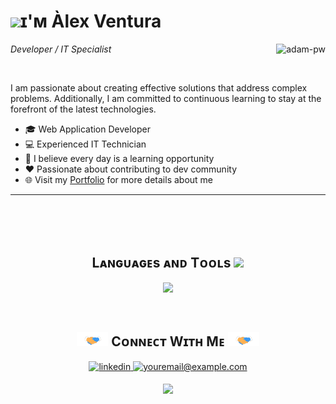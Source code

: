 <!--Header Name-->
# <img src="https://media.giphy.com/media/hvRJCLFzcasrR4ia7z/giphy.gif" width="35">ɪ'ᴍ Àlex Ventura 
<img align="right" src="https://github.com/Adam-pw/Adam-pw/blob/main/animation_500_kxa883sd.gif" alt="adam-pw" />

*Developer / IT Specialist*

<br /> 

<!--Start Intro-->               
<p align="left">I am passionate about creating effective solutions that address complex problems. Additionally, I am committed to continuous learning to stay at the forefront of the latest technologies.</p>

- 🎓 Web Application Developer
- 💻 Experienced IT Technician
- 🌱 I believe every day is a learning opportunity
- ❤ Passionate about contributing to dev community 
- 🌐 Visit my [Portfolio](https://ventu00.github.io/vportfo/) for more details about me
<!--End Intro-->
---
<br />
<br>
<br>
<!--Languages and Tools Section-->       
<h2 align="center">Lᴀɴɢᴜᴀɢᴇs ᴀɴᴅ Tᴏᴏʟs <img src="https://media2.giphy.com/media/QssGEmpkyEOhBCb7e1/giphy.gif?cid=ecf05e47a0n3gi1bfqntqmob8g9aid1oyj2wr3ds3mg700bl&rid=giphy.gif" width ="20"></h2> 
<p align="center">
<img width="600px"  src="https://skillicons.dev/icons?i=java,js,html,css,nodejs,postgres,git,vscode,docker,postman,linux,laravel,vue,bootstrap,mysql,jquery&perline=10"  />
</p>
<br />

<!--Contact Section--> 
<h2 align="center"><img src="https://github.com/0xAbdulKhalid/0xAbdulKhalid/raw/main/assets/mdImages/handshake.gif" width=50px> Cᴏɴɴᴇᴄᴛ Wɪᴛʜ Mᴇ <img src="https://github.com/0xAbdulKhalid/0xAbdulKhalid/raw/main/assets/mdImages/handshake.gif" width=50px> </h2>
<div align="center">
 <a href="https://www.linkedin.com/in/%C3%A0lex-ventura-vilalta-491607271/" target="_blank">
<img src=https://img.shields.io/badge/linkedin-%231E77B5.svg?&style=for-the-badge&logo=linkedin&logoColor=white alt=linkedin style="margin-bottom: 5px;" />
</a>
  
<a href="alexventvv@gmail.com" target="_blank">
<img src="https://img.shields.io/badge/Gmail-D14836?style=for-the-badge&logo=gmail&logoColor=white" alt=youremail@example.com mail style="margin-bottom: 5px;" />
</a>

<!--Footer--> 
<p align="center">
  <img src="https://capsule-render.vercel.app/api?type=waving&color=gradient&height=65&section=footer"/>
</p>








